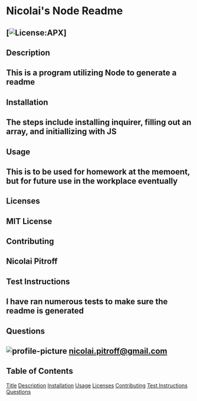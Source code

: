 # Nicolai's Node Readme
  [![License:APX](https://img.shields.io/badge/Apache%20-License%202.0-red)]
  ---------------------------------------
  ## Description
  This is a program utilizing Node to generate a readme
  ---------------------------------------
## Installation
The steps include installing inquirer, filling out an array, and initiallizing with JS
------------------------------------------
## Usage
This is to be used for homework at the memoent, but for future use in the workplace eventually
------------------------------------------
## Licenses
MIT License
------------------------------------------
## Contributing
Nicolai Pitroff
------------------------------------------
## Test Instructions
I have ran numerous tests to make sure the readme is generated
------------------------------------------
## Questions
![profile-picture](https://avatars3.githubusercontent.com/u/11791361?v=4=250x)
nicolai.pitroff@gmail.com
------------------------------------------
## Table of Contents
[Title](https://github.com/NPitroff/Nicolai_Node_ReadMe/blob/master/readme.md#g)
[Description](https://github.com/NPitroff/Nicolai_Node_ReadMe/blob/master/readme.md#description)
[Installation](https://github.com/NPitroff/Nicolai_Node_ReadMe/blob/master/readme.md#installation)
[Usage](https://github.com/NPitroff/Nicolai_Node_ReadMe/blob/master/readme.md#usage)
[Licenses](https://github.com/NPitroff/Nicolai_Node_ReadMe/blob/master/readme.md#licenses)
[Contributing](https://github.com/NPitroff/Nicolai_Node_ReadMe/blob/master/readme.md#contributing)
[Test Instructions](https://github.com/NPitroff/Nicolai_Node_ReadMe/blob/master/readme.md#test-instructions)
[Questions](https://github.com/NPitroff/Nicolai_Node_ReadMe/blob/master/readme.md#questions)
